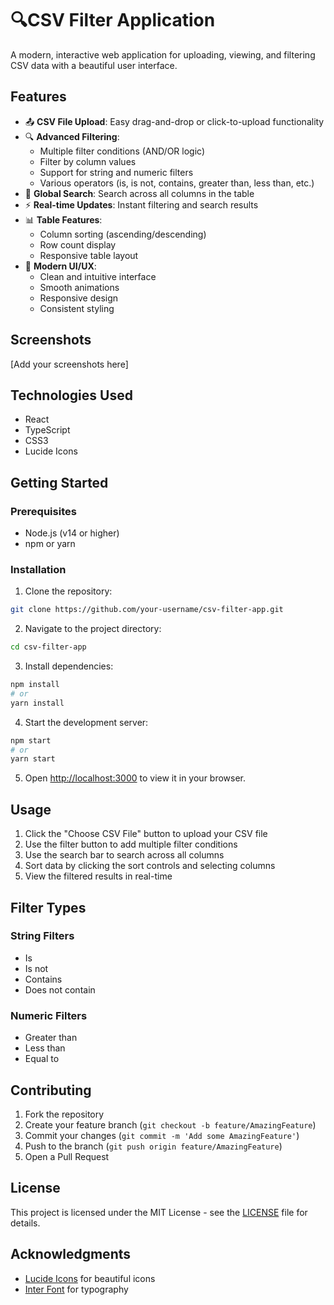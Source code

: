 # 🔍CSV Filter Application

A modern, interactive web application for uploading, viewing, and filtering CSV data with a beautiful user interface.

## Features

- 📤 **CSV File Upload**: Easy drag-and-drop or click-to-upload functionality
- 🔍 **Advanced Filtering**:
  - Multiple filter conditions (AND/OR logic)
  - Filter by column values
  - Support for string and numeric filters
  - Various operators (is, is not, contains, greater than, less than, etc.)
- 🔎 **Global Search**: Search across all columns in the table
- ⚡ **Real-time Updates**: Instant filtering and search results
- 📊 **Table Features**:
  - Column sorting (ascending/descending)
  - Row count display
  - Responsive table layout
- 💅 **Modern UI/UX**:
  - Clean and intuitive interface
  - Smooth animations
  - Responsive design
  - Consistent styling

## Screenshots

[Add your screenshots here]

## Technologies Used

- React
- TypeScript
- CSS3
- Lucide Icons

## Getting Started

### Prerequisites

- Node.js (v14 or higher)
- npm or yarn

### Installation

1. Clone the repository:
```bash
git clone https://github.com/your-username/csv-filter-app.git
```

2. Navigate to the project directory:
```bash
cd csv-filter-app
```

3. Install dependencies:
```bash
npm install
# or
yarn install
```

4. Start the development server:
```bash
npm start
# or
yarn start
```

5. Open [http://localhost:3000](http://localhost:3000) to view it in your browser.

## Usage

1. Click the "Choose CSV File" button to upload your CSV file
2. Use the filter button to add multiple filter conditions
3. Use the search bar to search across all columns
4. Sort data by clicking the sort controls and selecting columns
5. View the filtered results in real-time

## Filter Types

### String Filters
- Is
- Is not
- Contains
- Does not contain

### Numeric Filters
- Greater than
- Less than
- Equal to

## Contributing

1. Fork the repository
2. Create your feature branch (`git checkout -b feature/AmazingFeature`)
3. Commit your changes (`git commit -m 'Add some AmazingFeature'`)
4. Push to the branch (`git push origin feature/AmazingFeature`)
5. Open a Pull Request

## License

This project is licensed under the MIT License - see the [LICENSE](LICENSE) file for details.

## Acknowledgments

- [Lucide Icons](https://lucide.dev/) for beautiful icons
- [Inter Font](https://fonts.google.com/specimen/Inter) for typography
